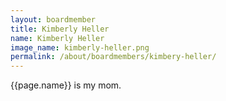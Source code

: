 ```yaml
---
layout: boardmember
title: Kimberly Heller
name: Kimberly Heller
image_name: kimberly-heller.png
permalink: /about/boardmembers/kimbery-heller/
---
```


{{page.name}} is my mom.
